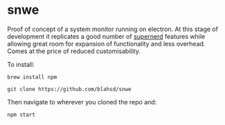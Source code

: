 # snwe

Proof of concept of a system monitor running on electron. At this stage of development it replicates a good number of [supernerd](https://github.com/blahsd/supernerd.widget) features while allowing great room for expansion of functionality and less overhead. Comes at the price of reduced customisability.

To install:

`brew install npm`

`git clone https://github.com/blahsd/snwe`

Then navigate to wherever you cloned the repo and:

`npm start`
